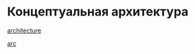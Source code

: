 # Концептуальная архитектура

[architecture](conceptual_architecture.puml)

<!--![Diagram Image Link](conceptual_architecture.puml)-->

[arc](../out/04_Conceptual_architecture/conceptual_architecture/conceptual_architecture.svg.)
